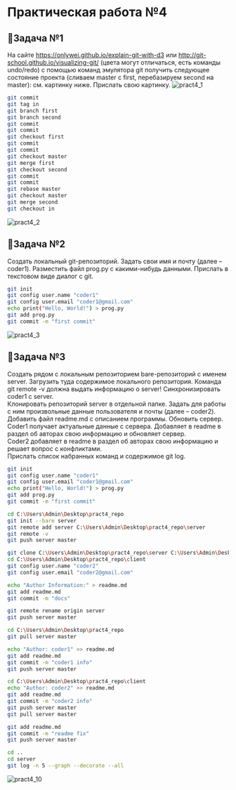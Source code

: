 # Практическая работа №4
## 🌸Задача №1
На сайте https://onlywei.github.io/explain-git-with-d3 или http://git-school.github.io/visualizing-git/ (цвета могут отличаться, есть команды undo/redo) с помощью команд эмулятора git получить следующее состояние проекта (сливаем master с first, перебазируем second на master): см. картинку ниже. Прислать свою картинку.
![pract4_1](https://github.com/user-attachments/assets/4e21d977-746a-4999-a856-10a902763de5)
```bash
git commit
git tag in
git branch first
git branch second
git commit
git commit
git checkout first
git commit
git commit
git checkout master
git merge first
git checkout second
git commit
git commit
git rebase master
git checkout master
git merge second
git checkout in
```
![pract4_2](https://github.com/user-attachments/assets/3d471cf4-c50f-4110-9a77-5be99314279f)
## 🌸Задача №2
Создать локальный git-репозиторий. Задать свои имя и почту (далее – coder1). Разместить файл prog.py с какими-нибудь данными. Прислать в текстовом виде диалог с git.
```bash
git init
git config user.name "coder1"
git config user.email "coder1@gmail.com"
echo print("Hello, World!") > prog.py
git add prog.py
git commit -m "first commit"
```
![pract4_3](https://github.com/user-attachments/assets/b9b81204-6cd1-4f4f-b914-18341ca00d4b)
## 🌸Задача №3
Создать рядом с локальным репозиторием bare-репозиторий с именем server. Загрузить туда содержимое локального репозитория. Команда git remote -v должна выдать информацию о server! Синхронизировать coder1 с server.  
Клонировать репозиторий server в отдельной папке. Задать для работы с ним произвольные данные пользователя и почты (далее – coder2). Добавить файл readme.md с описанием программы. Обновить сервер.  
Coder1 получает актуальные данные с сервера. Добавляет в readme в раздел об авторах свою информацию и обновляет сервер.  
Coder2 добавляет в readme в раздел об авторах свою информацию и решает вопрос с конфликтами.  
Прислать список набранных команд и содержимое git log.  
```bash
git init
git config user.name "coder1"
git config user.email "coder1@gmail.com"
echo print("Hello, World!") > prog.py
git add prog.py
git commit -m "first commit"

cd C:\Users\Admin\Desktop\pract4_repo
git init --bare server
git remote add server C:\Users\Admin\Desktop\pract4_repo\server
git remote -v
git push server master

git clone C:\Users\Admin\Desktop\pract4_repo\server C:\Users\Admin\Desktop\pract4_repo\client
cd C:\Users\Admin\Desktop\pract4_repo\client
git config user.name "coder2"
git config user.email "coder2@gmail.com"

echo "Author Information:" > readme.md
git add readme.md
git commit -m "docs"

git remote rename origin server
git push server master

cd C:\Users\Admin\Desktop\pract4_repo
git pull server master

echo "Author: coder1" >> readme.md
git add readme.md
git commit -m "coder1 info"
git push server master

cd C:\Users\Admin\Desktop\pract4_repo\client
echo "Author: coder2" >> readme.md
git add readme.md
git commit -m "coder2 info"
git push server master
git pull server master

git add readme.md
git commit -m "readme fix"
git push server master

cd ..
cd server
git log -n 5 --graph --decorate --all
```
![pract4_10](https://github.com/user-attachments/assets/9ebc1d69-f504-43d8-ba4f-89d9cb28e520)
